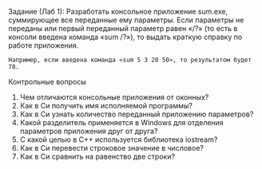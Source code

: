 Задание (Лаб 1):
    Разработать консольное приложение sum.exe, суммирующее все переданные ему параметры. Если параметры не переданы или первый переданный параметр равен «/?» (то есть в консоли введена команда «sum /?»), то выдать краткую справку по работе приложения.

    Например, если введена команда «sum 5 3 20 50», то результатом будет 78.

Контрольные вопросы

1.	Чем отличаются консольные приложения от оконных?
2.	Как в Си получить имя исполняемой программы?
3.	Как в Си узнать количество переданный приложению параметров?
4.	Какой разделитель применяется в Windows для отделения параметров приложения друг от друга?
5.	С какой целью в C++ используется библиотека iostream?
6.	Как в Си перевести строковое значение в числовое?
7.	Как в Си сравнить на равенство две строки?
